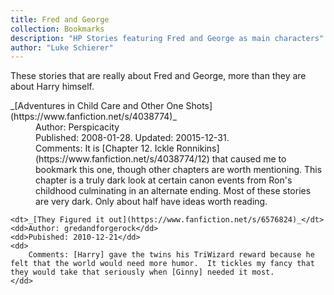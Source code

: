 ```yaml
---
title: Fred and George
collection: Bookmarks
description: "HP Stories featuring Fred and George as main characters"
author: "Luke Schierer"
---
```


These stories that are really about Fred and George, more than they are about Harry himself. 

<dL>
    <dt>_[Adventures in Child Care and Other One Shots](https://www.fanfiction.net/s/4038774)_</dt>
    <dd>Author: Perspicacity</dd>
    <dd>Published: 2008-01-28. Updated: 20015-12-31.</dd>
    <dd>Comments: It is [Chapter 12. Ickle
        Ronnikins](https://www.fanfiction.net/s/4038774/12) that caused me to
        bookmark this one, though other chapters are worth mentioning.  This
        chapter is a truly dark look at certain canon events from Ron's childhood
        culminating in an alternate ending.  Most of these stories are very dark.
        Only about half have ideas worth reading.</dd>

    <dt>_[They Figured it out](https://www.fanfiction.net/s/6576824)_</dt>
    <dd>Author: gredandforgerock</dd>
    <dd>Pubished: 2010-12-21</dd>
    <dd>
        Comments: [Harry] gave the twins his TriWizard reward because he felt that the world would need more humor.  It tickles my fancy that they would take that seriously when [Ginny] needed it most.
    </dd>
</dL>


[Harry]: /Harrypedia/people/Potter/Harry_James/

[Ginny]: /Harrypedia/people/Weasley/Ginevra_Molly/
